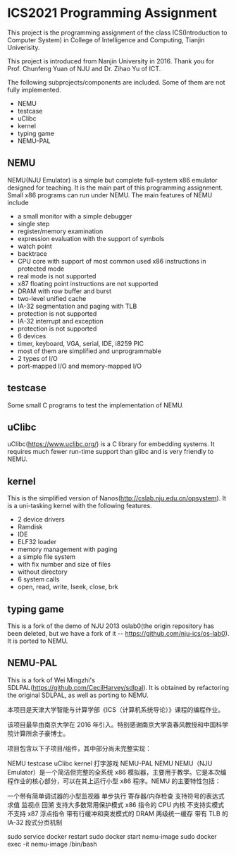 # ICS2021 Programming Assignment

This project is the programming assignment of the class ICS(Introduction to Computer System) in College of Intelligence and Computing, Tianjin Univerisity.

This project is introduced from Nanjin University in 2016. Thank you for  Prof. Chunfeng Yuan of NJU and Dr. Zihao Yu of ICT.

The following subprojects/components are included. Some of them are not fully implemented.
* NEMU
* testcase
* uClibc
* kernel
* typing game
* NEMU-PAL

## NEMU

NEMU(NJU Emulator) is a simple but complete full-system x86 emulator designed for teaching. It is the main part of this programming assignment. Small x86 programs can run under NEMU. The main features of NEMU include
* a small monitor with a simple debugger
 * single step
 * register/memory examination
 * expression evaluation with the support of symbols
 * watch point
 * backtrace
* CPU core with support of most common used x86 instructions in protected mode
 * real mode is not supported
 * x87 floating point instructions are not supported
* DRAM with row buffer and burst
* two-level unified cache
* IA-32 segmentation and paging with TLB
 * protection is not supported
* IA-32 interrupt and exception
 * protection is not supported
* 6 devices
 * timer, keyboard, VGA, serial, IDE, i8259 PIC
 * most of them are simplified and unprogrammable
* 2 types of I/O
 * port-mapped I/O and memory-mapped I/O

## testcase

Some small C programs to test the implementation of NEMU.

## uClibc

uClibc(https://www.uclibc.org/) is a C library for embedding systems. It requires much fewer run-time support than glibc and is very friendly to NEMU.

## kernel

This is the simplified version of Nanos(http://cslab.nju.edu.cn/opsystem). It is a uni-tasking kernel with the following features.
* 2 device drivers
 * Ramdisk
 * IDE
* ELF32 loader
* memory management with paging
* a simple file system
 * with fix number and size of files
 * without directory
* 6 system calls
 * open, read, write, lseek, close, brk

## typing game

This is a fork of the demo of NJU 2013 oslab0(the origin repository has been deleted, but we have a fork of it -- https://github.com/nju-ics/os-lab0). It is ported to NEMU.

## NEMU-PAL

This is a fork of Wei Mingzhi's SDLPAL(https://github.com/CecilHarvey/sdlpal). It is obtained by refactoring the original SDLPAL, as well as porting to NEMU.


本项目是天津大学智能与计算学部《ICS（计算机系统导论）》课程的编程作业。

该项目最早由南京大学在 2016 年引入。特别感谢南京大学袁春风教授和中国科学院计算所余子豪博士。

项目包含以下子项目/组件，其中部分尚未完整实现：

NEMU
testcase
uClibc
kernel
打字游戏
NEMU-PAL
NEMU
NEMU（NJU Emulator）是一个简洁但完整的全系统 x86 模拟器，主要用于教学。它是本次编程作业的核心部分，可以在其上运行小型 x86 程序。NEMU 的主要特性包括：

一个带有简单调试器的小型监视器
单步执行
寄存器/内存检查
支持符号的表达式求值
监视点
回溯
支持大多数常用保护模式 x86 指令的 CPU 内核
不支持实模式
不支持 x87 浮点指令
带有行缓冲和突发模式的 DRAM
两级统一缓存
带有 TLB 的 IA-32 段式分页机制

sudo service docker restart
sudo docker start nemu-image
sudo docker exec -it nemu-image /bin/bash 